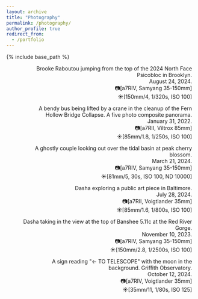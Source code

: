 ```yaml
---
layout: archive
title: "Photography"
permalink: /photography/
author_profile: true
redirect_from:
  - /portfolio
---
```


{% include base_path %}

<figure class="align-center" style="width:90%">
  <img src="{{ site.url }}{{ site.baseurl }}/images/photography/brooke_psicobloc.jpg" alt="">
  <figcaption style="text-align:right">Brooke Raboutou jumping from the top of the 2024 North Face Psicobloc in Brooklyn.<br/>
  August 24, 2024.<br/>
  📷[a7RIV, Samyang 35-150mm]<br/>
  ☀️[150mm/4, 1/320s, ISO 100]</figcaption>
</figure>

<figure class="align-center" style="width:90%">
  <img src="{{ site.url }}{{ site.baseurl }}/images/photography/bus_lift_pano.jpg" alt="">
  <figcaption style="text-align:right">A bendy bus being lifted by a crane in the cleanup of the Fern Hollow Bridge Collapse. A five photo composite panorama.<br/>
  January 31, 2022.<br/>
  📷[a7RII, Viltrox 85mm]<br/>
  ☀️[85mm/1.8, 1/250s, ISO 100]</figcaption>
</figure>

<figure class="align-center" style="width:90%">
  <img src="{{ site.url }}{{ site.baseurl }}/images/photography/cherry_blossoms_long_exposure.jpg" alt="">
  <figcaption style="text-align:right">A ghostly couple looking out over the tidal basin at peak cherry blossom.<br/>
  March 21, 2024.<br/>
  📷[a7RIV, Samyang 35-150mm]<br/>
  ☀️[81mm/5, 30s, ISO 100, ND 10000]</figcaption>
</figure>

<figure class="align-center" style="width:90%">
  <img src="{{ site.url }}{{ site.baseurl }}/images/photography/dasha_baltimore.jpg" alt="">
  <figcaption style="text-align:right">Dasha exploring a public art piece in Baltimore.<br/>
  July 28, 2024.<br/>
  📷[a7RII, Voigtlander 35mm]<br/>
  ☀️[85mm/1.6, 1/800s, ISO 100]</figcaption>
</figure>

<figure class="align-center" style="width:90%">
  <img src="{{ site.url }}{{ site.baseurl }}/images/photography/dasha_banshee.jpg" alt="">
  <figcaption style="text-align:right">Dasha taking in the view at the top of Banshee 5.11c at the Red River Gorge.<br/>
  November 10, 2023.<br/>
  📷[a7RIV, Samyang 35-150mm]<br/>
  ☀️[150mm/2.8, 1/2500s, ISO 100]</figcaption>
</figure>

<figure class="align-center" style="width:90%">
  <img src="{{ site.url }}{{ site.baseurl }}/images/photography/griffith_to_telescope.jpg" alt="">
  <figcaption style="text-align:right">A sign reading "<- TO TELESCOPE" with the moon in the background. Griffith Observatory.<br/>
  October 12, 2024.<br/>
  📷[a7RIV, Voigtlander 35mm]<br/>
  ☀️[35mm/11, 1/80s, ISO 125]</figcaption>
</figure>

